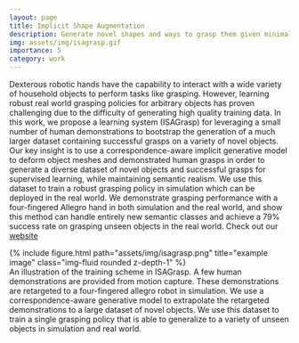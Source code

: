 ```yaml
---
layout: page
title: Implicit Shape Augmentation
description: Generate novel shapes and ways to grasp them given minimal human demonstrations. 
img: assets/img/isagrasp.gif
importance: 5
category: work
---
```

Dexterous robotic hands have the capability to interact with a wide variety of household objects to perform tasks like grasping. However, learning robust real world grasping policies for arbitrary objects has proven challenging due to the difficulty of generating high quality training data. In this work, we propose a learning system (ISAGrasp) for leveraging a small number of human demonstrations to bootstrap the generation of a much larger dataset containing successful grasps on a variety of novel objects. Our key insight is to use a correspondence-aware implicit generative model to deform object meshes and demonstrated human grasps in order to generate a diverse dataset of novel objects and successful grasps for supervised learning, while maintaining semantic realism. We use this dataset to train a robust grasping policy in simulation which can be deployed in the real world. We demonstrate grasping performance with a four-fingered Allegro hand in both simulation and the real world, and show this method can handle entirely new semantic classes and achieve a 79% success rate on grasping unseen objects in the real world. 
Check out our [website](https://sites.google.com/view/implicitaugmentation/home)
<div class="row">
    <div class="col-sm mt-3 mt-md-0">
        {% include figure.html path="assets/img/isagrasp.png" title="example image" class="img-fluid rounded z-depth-1" %}
    </div>
</div>
<div class="caption">
    An illustration of the training scheme in ISAGrasp. A few human demonstrations are provided from
motion capture. These demonstrations are retargeted to a four-fingered allegro robot in simulation. We use a
correspondence-aware generative model to extrapolate the retargeted demonstrations to a large dataset of novel
objects. We use this dataset to train a single grasping policy that is able to generalize to a variety of unseen
objects in simulation and real world.
</div>

